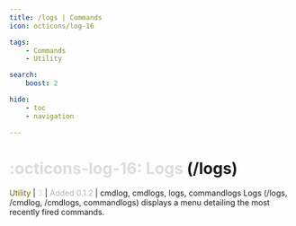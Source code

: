 ```yaml
---
title: /logs | Commands
icon: octicons/log-16

tags:
    - Commands
    - Utility

search:
    boost: 2

hide:
    - toc
    - navigation

---
```

# <p style="color: rgb(220,220,220); display: inline;">:octicons-log-16: Logs</p> (/logs)
<div style="display:inline;">
<p style="color: #7F5F02; display: inline;">Utility</p> | <p style="color: rgb(220,220,220); display: inline;">3</p> | <p style="color: rgb(180,180,180); display: inline;"> Added 0.1.2</p> | cmdlog, cmdlogs, logs, commandlogs
</div>
Logs (/logs, /cmdlog, /cmdlogs, commandlogs) displays a menu detailing the most recently fired commands. 

<!-- ## See Also -->
<!-- * [:octicons-log-16: /prompt-asset](/Commands/specifics/prompt-asset/) -->